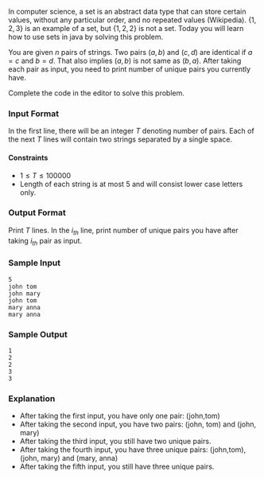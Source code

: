 In computer science, a set is an abstract data type that can store certain values, without any particular order, and no repeated values (Wikipedia). $\{1,2,3\}$ is an example of a set, but $\{1,2,2\}$ is not a set. Today you will learn how to use sets in java by solving this problem.

You are given $n$ pairs of strings. Two pairs $(a,b)$ and $(c,d)$ are identical if $a=c$ and $b=d$. That also implies $(a,b)$ is not same as $(b,a)$. After taking each pair as input, you need to print number of unique pairs you currently have.

Complete the code in the editor to solve this problem.

### Input Format

In the first line, there will be an integer $T$ denoting number of pairs. Each of the next $T$ lines will contain two strings separated by a single space.

#### Constraints

- $1 \le T \le 100000$
- Length of each string is at most $5$ and will consist lower case letters only.

### Output Format

Print $T$ lines. In the $i_{th}$ line, print number of unique pairs you have after taking $i_{th}$ pair as input.

### Sample Input
```
5
john tom
john mary
john tom
mary anna
mary anna
```
### Sample Output
```
1
2
2
3
3
```

### Explanation

- After taking the first input, you have only one pair: (john,tom)
- After taking the second input, you have two pairs: (john, tom) and (john, mary)
- After taking the third input, you still have two unique pairs.
- After taking the fourth input, you have three unique pairs: (john,tom), (john, mary) and (mary, anna)
- After taking the fifth input, you still have three unique pairs.